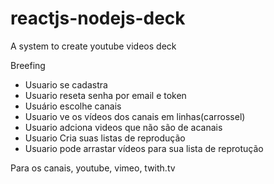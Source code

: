 # reactjs-nodejs-deck
A system to create youtube videos deck


Breefing

- Usuario se cadastra
- Usuario reseta senha por email e token
- Usuário escolhe canais
- Usuario ve os vídeos dos canais em linhas(carrossel)
- Usuario adciona videos que não são de acanais
- Usuario Cria suas listas de reprodução
- Usuario pode arrastar vídeos para sua lista de reprotução


Para os canais, youtube, vimeo, twith.tv






